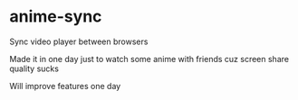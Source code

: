 # anime-sync
Sync video player between browsers

Made it in one day just to watch some anime with friends cuz screen share quality sucks

Will improve features one day

